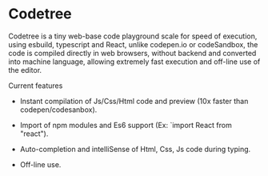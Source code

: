 # Codetree

Codetree is a tiny web-base code playground scale for speed of execution, using esbuild, typescript and React, unlike codepen.io or codeSandbox, the code is compiled directly in web browsers, without backend and converted into machine language, allowing extremely fast execution and off-line use of the editor.

Current features

- Instant compilation of Js/Css/Html code and preview (10x faster than codepen/codesanbox).

- Import of npm modules and Es6 support (Ex: `import React from "react").

- Auto-completion and intelliSense of Html, Css, Js code during typing. 

- Off-line use.

